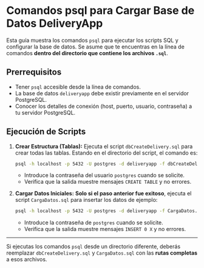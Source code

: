 # Comandos psql para Cargar Base de Datos DeliveryApp

Esta guía muestra los comandos `psql` para ejecutar los scripts SQL y configurar la base de datos. Se asume que te encuentras en la línea de comandos **dentro del directorio que contiene los archivos `.sql`**.

## Prerrequisitos

* Tener `psql` accesible desde la línea de comandos.
* La base de datos `deliveryapp` debe existir previamente en el servidor PostgreSQL.
* Conocer los detalles de conexión (host, puerto, usuario, contraseña) a tu servidor PostgreSQL.

## Ejecución de Scripts

1.  **Crear Estructura (Tablas):**
    Ejecuta el script `dbCreateDelivery.sql` para crear todas las tablas. Estando en el directorio del script, el comando es:
    ```bash
    psql -h localhost -p 5432 -U postgres -d deliveryapp -f dbCreateDelivery.sql
    ```
    * Introduce la contraseña del usuario `postgres` cuando se solicite.
    * Verifica que la salida muestre mensajes `CREATE TABLE` y no errores.

2.  **Cargar Datos Iniciales:**
    **Solo si el paso anterior fue exitoso**, ejecuta el script `CargaDatos.sql` para insertar los datos de ejemplo:
    ```bash
    psql -h localhost -p 5432 -U postgres -d deliveryapp -f CargaDatos.sql
    ```
    * Introduce la contraseña de `postgres` cuando se solicite.
    * Verifica que la salida muestre mensajes `INSERT 0 X` y no errores.

---

Si ejecutas los comandos `psql` desde un directorio diferente, deberás reemplazar `dbCreateDelivery.sql` y `CargaDatos.sql` con las **rutas completas** a esos archivos.